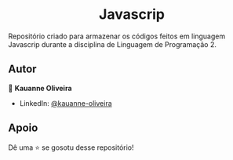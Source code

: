 <h1 align="center">Javascrip</h1>

Repositório criado para armazenar os códigos feitos em linguagem Javascrip durante a disciplina de Linguagem de Programação 2.

##  Autor

👤 **Kauanne Oliveira**

- LinkedIn: [ @kauanne-oliveira ](https://linkedin.com/in/kauanne-oliveira-13a788259)

##  Apoio

Dê uma ⭐️ se gosotu desse repositório!
